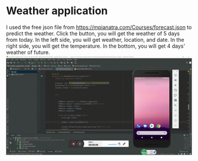 # Weather application

I used the free json file from https://mpianatra.com/Courses/forecast.json to predict the weather.
Click the button, you will get the weather of 5 days from today.
In the left side, you will get weather, location, and date.
In the right side, you will get the temperature.
In the bottom, you will get 4 days' weather of future.
![Weather application](weather.gif)

